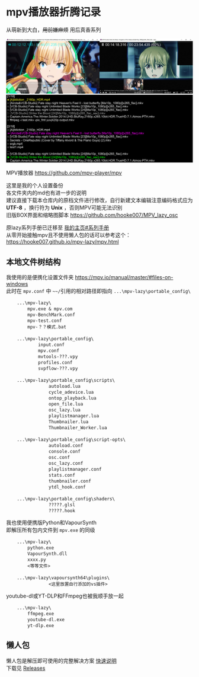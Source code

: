 # mpv播放器折腾记录

从萌新到大白，<s>用前嫌麻烦</s> 用后真香系列

![](Temp/index-界面对比.jpg)
![](Temp/index-高级播放列表.png)

MPV播放器 https://github.com/mpv-player/mpv  

这里是我的个人设置备份  
各文件夹内的md也有进一步的说明  
建议直接下载本仓库内的原档文件进行修改，自行新建文本编辑注意编码格式应为 **UTF-8** ，换行符为 **Unix** ，否则MPV可能无法识别  
旧版BOX界面和缩略图脚本 https://github.com/hooke007/MPV_lazy_osc

原lazy系列手册已迁移至 [我的主页#系列手册](https://hooke007.github.io/#系列手册)  
从零开始接触mpv且不使用懒人包的话可以参考这个：https://hooke007.github.io/mpv-lazy/mpv.html



## 本地文件树结构

我使用的是便携化设置文件夹 https://mpv.io/manual/master/#files-on-windows  
此时在 `mpv.conf` 中 `~~/`引用的相对路径即指向 `...\mpv-lazy\portable_config\`
```
    ...\mpv-lazy\
        mpv.exe & mpv.com
        mpv-BenchMark.conf
        mpv-test.conf
        mpv-？？模式.bat

    ...\mpv-lazy\portable_config\
            input.conf
            mpv.conf
            mvtools-???.vpy
            profiles.conf
            svpflow-???.vpy

    ...\mpv-lazy\portable_config\scripts\
                autoload.lua
                cycle_adevice.lua
                ontop_playback.lua
                open_file.lua
                osc_lazy.lua
                playlistmanager.lua
                Thumbnailer.lua
                Thumbnailer_Worker.lua

    ...\mpv-lazy\portable_config\script-opts\
                autoload.conf
                console.conf
                osc.conf
                osc_lazy.conf
                playlistmanager.conf
                stats.conf
                thumbnailer.conf
                ytdl_hook.conf

    ...\mpv-lazy\portable_config\shaders\
                ?????.glsl
                ?????.hook
```
我也使用便携版Python和VapourSynth  
即解压所有包内文件到 `mpv.exe` 的同级
```
    ...\mpv-lazy\
        python.exe
        VapourSynth.dll
        xxxx.py
        <等等文件>

    ...\mpv-lazy\vapoursynth64\plugins\
                <这里放置自行添加的vs插件>
```
youtube-dl或YT-DLP和FFmpeg也被我顺手放一起
```
    ...\mpv-lazy\
        ffmpeg.exe
        youtube-dl.exe
        yt-dlp.exe
```

## 懒人包

懒人包是解压即可使用的完整解决方案 [快速说明](https://hooke007.github.io/mpv-lazy/[00]_懒人包快速说明.html)  
下载见 [Releases](https://github.com/hooke007/MPV_lazy/releases)
